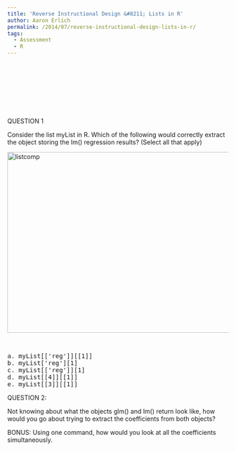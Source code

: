 ```yaml
---
title: 'Reverse Instructional Design &#8211; Lists in R'
author: Aaron Erlich
permalink: /2014/07/reverse-instructional-design-lists-in-r/
tags:
  - Assessment
  - R
---
```

&nbsp;

&nbsp;

&nbsp;

&nbsp;

QUESTION 1

Consider the list myList in R. Which of the following would correctly extract the object storing the lm() regression results? (Select all that apply)

[<img class="alignnone size-full wp-image-8136" alt="listcomp" src="http://teaching.software-carpentry.org/wp-content/uploads/2014/07/listcomp.png" width="826" height="411" />][1]

&nbsp;

<pre>a. myList[['reg']][[1]]
b. myList['reg'][1]
c. myList[['reg']][1]
d. myList[[4]][[1]]
e. myList[[3]][[1]]</pre>

QUESTION 2:

Not knowing about what the objects glm() and lm() return look like, how would you go about trying to extract the coefficients from both objects?

BONUS: Using one command, how would you look at all the coefficients simultaneously.

 [1]: http://teaching.software-carpentry.org/wp-content/uploads/2014/07/listcomp.png
